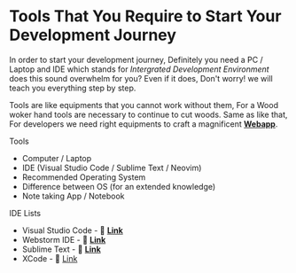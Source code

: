 
<h1>Tools That You Require to Start Your Development Journey</h1>

In order to start your development journey, Definitely you need a PC / Laptop and IDE which stands for _Intergrated Development Environment_ does this sound overwhelm for you? Even if it does, Don't worry! we will teach you everything step by step. 

Tools are like equipments that you cannot work without them, For a Wood woker hand tools are necessary to continue to cut woods. Same as like that, For developers we need right equipments to craft a magnificent <b><a href="https://www.techtarget.com/searchsoftwarequality/definition/Web-application-Web-app">Webapp</a></b>.

Tools
- Computer / Laptop
- IDE (Visual Studio Code / Sublime Text / Neovim)
- Recommended Operating System
- Difference between OS (for an extended knowledge)
- Note taking App / Notebook

IDE Lists

- Visual Studio Code - 📍 [**Link**](https://code.visualstudio.com/) 
- Webstorm IDE - 📍 [**Link**](https://www.jetbrains.com/webstorm/) 
- Sublime Text - 📍 [**Link**](https://www.sublimetext.com/) 
- XCode - 📍 [Link](https://developer.apple.com/xcode/) 

